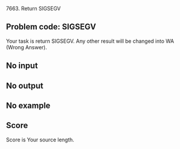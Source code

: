 7663\. Return SIGSEGV

## Problem code: SIGSEGV

Your task is return SIGSEGV. Any other result will be changed into WA (Wrong Answer).  

## No input

## No output

## No example

## Score

Score is Your source length.  

